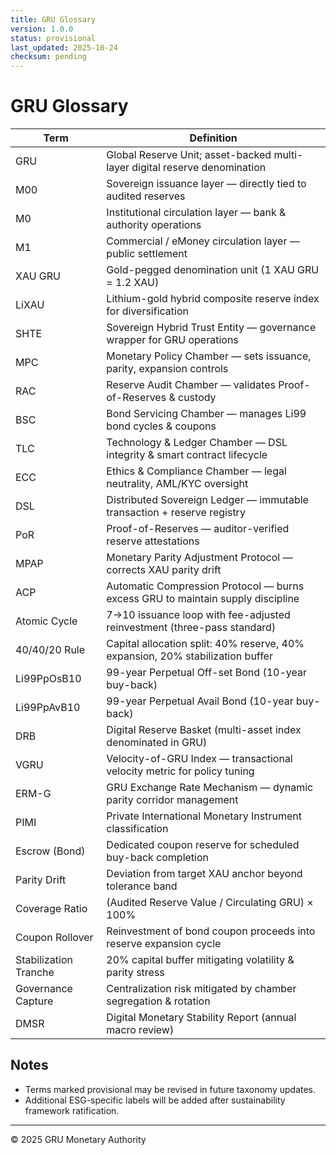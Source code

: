 ```yaml
---
title: GRU Glossary
version: 1.0.0
status: provisional
last_updated: 2025-10-24
checksum: pending
---
```

# GRU Glossary

| Term | Definition |
|------|------------|
| GRU | Global Reserve Unit; asset-backed multi-layer digital reserve denomination |
| M00 | Sovereign issuance layer — directly tied to audited reserves |
| M0 | Institutional circulation layer — bank & authority operations |
| M1 | Commercial / eMoney circulation layer — public settlement |
| XAU GRU | Gold-pegged denomination unit (1 XAU GRU = 1.2 XAU) |
| LiXAU | Lithium-gold hybrid composite reserve index for diversification |
| SHTE | Sovereign Hybrid Trust Entity — governance wrapper for GRU operations |
| MPC | Monetary Policy Chamber — sets issuance, parity, expansion controls |
| RAC | Reserve Audit Chamber — validates Proof-of-Reserves & custody |
| BSC | Bond Servicing Chamber — manages Li99 bond cycles & coupons |
| TLC | Technology & Ledger Chamber — DSL integrity & smart contract lifecycle |
| ECC | Ethics & Compliance Chamber — legal neutrality, AML/KYC oversight |
| DSL | Distributed Sovereign Ledger — immutable transaction + reserve registry |
| PoR | Proof-of-Reserves — auditor-verified reserve attestations |
| MPAP | Monetary Parity Adjustment Protocol — corrects XAU parity drift |
| ACP | Automatic Compression Protocol — burns excess GRU to maintain supply discipline |
| Atomic Cycle | 7→10 issuance loop with fee-adjusted reinvestment (three-pass standard) |
| 40/40/20 Rule | Capital allocation split: 40% reserve, 40% expansion, 20% stabilization buffer |
| Li99PpOsB10 | 99-year Perpetual Off-set Bond (10-year buy-back) |
| Li99PpAvB10 | 99-year Perpetual Avail Bond (10-year buy-back) |
| DRB | Digital Reserve Basket (multi-asset index denominated in GRU) |
| VGRU | Velocity-of-GRU Index — transactional velocity metric for policy tuning |
| ERM-G | GRU Exchange Rate Mechanism — dynamic parity corridor management |
| PIMI | Private International Monetary Instrument classification |
| Escrow (Bond) | Dedicated coupon reserve for scheduled buy-back completion |
| Parity Drift | Deviation from target XAU anchor beyond tolerance band |
| Coverage Ratio | (Audited Reserve Value / Circulating GRU) × 100% |
| Coupon Rollover | Reinvestment of bond coupon proceeds into reserve expansion cycle |
| Stabilization Tranche | 20% capital buffer mitigating volatility & parity stress |
| Governance Capture | Centralization risk mitigated by chamber segregation & rotation |
| DMSR | Digital Monetary Stability Report (annual macro review) |

## Notes
- Terms marked provisional may be revised in future taxonomy updates.
- Additional ESG-specific labels will be added after sustainability framework ratification.

---
© 2025 GRU Monetary Authority